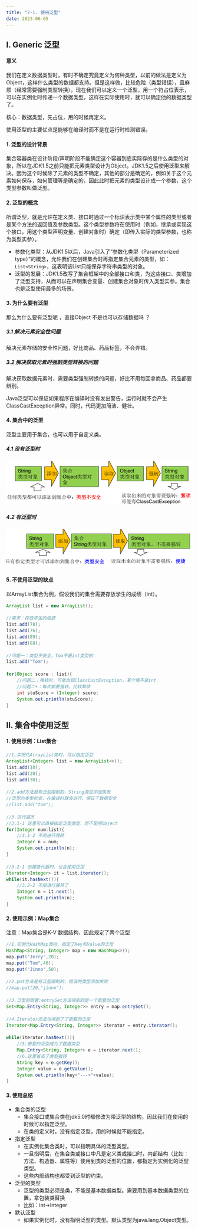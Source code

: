 ```yaml
---
title: "7-1. 使用泛型"
date: 2023-06-05
---
```

## Ⅰ. Generic 泛型
#### 意义
我们在定义数据类型时，有时不确定究竟定义为何种类型，以前的做法是定义为Object，这样什么类型的数据都支持。但是这样做，比较危险（类型错误），且麻烦（经常需要强制类型转换）。现在我们可以定义一个泛型，用一个符占位表示，可以在实例化时传递一个数据类型，这样在实际使用时，就可以确定他的数据类型了。

核心：数据类型，先占位，用的时候再定义。

使用泛型的主要优点是能够在编译时而不是在运行时检测错误。

#### 1. 泛型的设计背景
集合容器类在设计阶段/声明阶段不能确定这个容器到底实际存的是什么类型的对象，所以在JDK1.5之前只能把元素类型设计为Object。JDK1.5之后使用泛型来解决。因为这个时候除了元素的类型不确定，其他的部分是确定的，例如关于这个元素如何保存，如何管理等是确定的，因此此时把元素的类型设计成一个参数，这个类型参数叫做泛型。

#### 2. 泛型的概念
所谓泛型，就是允许在定义类、接口时通过一个标识表示类中某个属性的类型或者是某个方法的返回值及参数类型。这个类型参数将在使用时（例如，继承或实现这个接口，用这个类型声明变量、创建对象时）确定（即传入实际的类型参数，也称为类型实参）。
- 参数化类型：从JDK1.5以后，Java引入了“参数化类型（Parameterized type）”的概念，允许我们在创建集合时再指定集合元素的类型，如：`List<String>`，这表明该List只能保存字符串类型的对象。
- 泛型的发展：JDK1.5改写了集合框架中的全部接口和类，为这些接口、类增加了泛型支持，从而可以在声明集合变量、创建集合对象时传入类型实参。集合也是泛型使用最多的场景。

#### 3. 为什么要有泛型
那么为什么要有泛型呢 ，直接Object 不是也可以存储数据吗 ？
##### 3.1 解决元素安全性问题
解决元素存储的安全性问题，好比商品、药品标签，不会弄错。
##### 3.2 解决获取元素时强制类型转换的问题
解决获取数据元素时，需要类型强制转换的问题，好比不用每回拿商品、药品都要辨别。

Java泛型可以保证如果程序在编译时没有发出警告，运行时就不会产生
ClassCastException异常。同时，代码更加简洁、健壮。

#### 4. 集合中的泛型
泛型主要用于集合，也可以用于自定义类。
##### 4.1 没有泛型时
![7-1-1](/img/java/javase/7-1-1.jpg)

##### 4.2 有泛型时
![7-1-2](/img/java/javase/7-1-2.jpg)

#### 5. 不使用泛型的缺点
以ArrayList集合为例，假设我们的集合需要存放学生的成绩（int）。
```java
ArrayList list = new ArrayList();

//需求：存放学生的成绩
list.add(78);
list.add(76);
list.add(89);
list.add(88);

//问题一：类型不安全，Tom不是int类型的
list.add("Tom");

for(Object score : list){
    //问题二：强转时，可能出现ClassCastException，某个值不是int
    //问题二+：每次都要强转，比较繁琐
    int stuScore = (Integer) score;
    System.out.println(stuScore);
}

```


## Ⅱ. 集合中使用泛型
#### 1. 使用示例：List集合
```java
//1.实例化ArrayList类时，可以指定泛型
ArrayList<Integer> list = new ArrayList<>();
list.add(10);
list.add(20);
list.add(30);

//2.add方法是有泛型限制的，String类型添加失败
//泛型的类型检查，在编译时就会进行，保证了数据安全
//list.add("tom");

//3.进行遍历
//3.1-1 这里可以直接指定泛型类型，而不是用Object
for(Integer num:list){
    //3.1-2 不用进行强转
    Integer n = num;
    System.out.println(n);
}

//3.2-1 创建迭代器时，也会使用泛型
Iterator<Integer> it = list.iterator();
while(it.hasNext()){
    //3.2-2 不用进行强转了
    Integer n = it.next();
    System.out.println(n);
}
```

#### 2. 使用示例：Map集合
注意：Map集合是K-V 数据结构，因此规定了两个泛型
```java
//1.实例化HashMap类时，指定了Key和Value的泛型
HashMap<String, Integer> map = new HashMap<>();
map.put("Jerry",20);
map.put("Tom",40);
map.put("Jinno",50);

//2.put方法是有泛型限制的，错误的类型添加失败
//map.put(20,"jinno");

//3.泛型的嵌套:entrySet方法得到的是一个嵌套的泛型
Set<Map.Entry<String, Integer>> entry = map.entrySet();

//4.Iterator方法也得到了了嵌套的泛型
Iterator<Map.Entry<String, Integer>> iterator = entry.iterator();

while(iterator.hasNext()){
    //5.嵌套的泛型成为了数据类型
    Map.Entry<String, Integer> e = iterator.next();
    //6.这里省去了类型强转
    String key = e.getKey();
    Integer value = e.getValue();
    System.out.println(key+"--->"+value);
}
```

#### 3. 使用总结
- 集合类的泛型
    - 集合接口或集合类在jdk5.0时都修改为带泛型的结构，因此我们在使用的时候可以指定泛型。
    - 在类的定义时，没有指定泛型，用的时候就不能指定。
- 指定泛型
    - 在实例化集合类时，可以指明具体的泛型类型。
    - 一旦指明后，在集合类或接口中凡是定义类或接口时，内部结构（比如：方法、构造器、属性等）使用到类的泛型的位置，都指定为实例化的泛型类型。
    - 这些内部结构也都受到泛型的约束。
- 泛型的类型
    - 泛型的类型必须是类，不能是基本数据类型。需要用到基本数据类型的位置，拿包装类替换
    - 比如：int->Integer
- 默认泛型
    - 如果实例化时，没有指明泛型的类型。默认类型为java.lang.Object类型。
